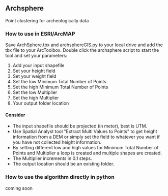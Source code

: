 ## Archsphere
Point clustering for archeologically data

### How to use in ESRI/ArcMAP

Save ArchSphere.tbx and archsphereGIS.py to your local drive and add the tbx file to your ArcToolbox.
Double click the archsphere script to start the tool and set your parameters:

1. Add your input shapefile
2. Set your height field 
3. Set your weight field
4. Set the low Minimum Total Number of Points
5. Set the high Minimum Total Number of Points
6. Set the low Multiplier
7. Set the high Multiplier
8. Your output folder location  

#### Consider
- The input shapefile should be projected (in meter), best is UTM.
- Use Spatial Analyst tool "Extract Multi Values to Points" to get height information from a DEM or simply set the field to whatever you want if you have not collected height information.
- By setting different low and high values for Minimum Total Number of Points and Multiplier a loop is created and multiple shapes are created.  
- The Multiplier increments in 0.1 steps.
- The output location should be an existing folder.

### How to use the algorithm directly in python  
coming soon



